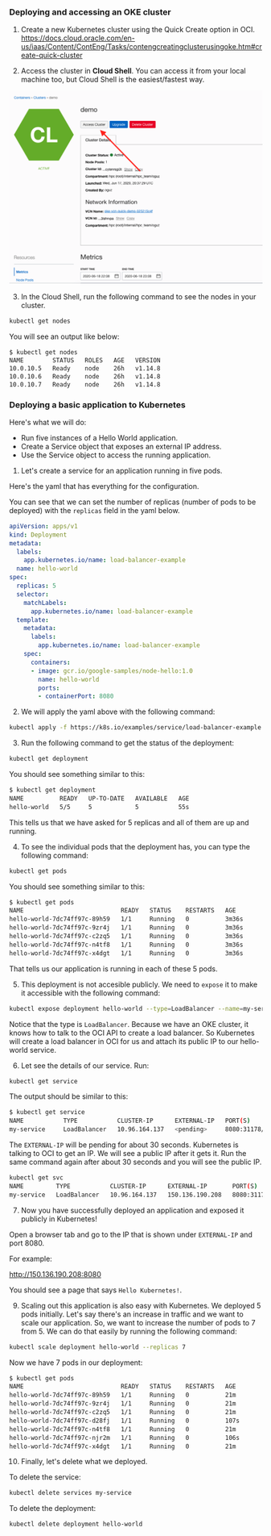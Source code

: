 ### Deploying and accessing an OKE cluster

1. Create a new Kubernetes cluster using the Quick Create option in OCI.
https://docs.cloud.oracle.com/en-us/iaas/Content/ContEng/Tasks/contengcreatingclusterusingoke.htm#create-quick-cluster

2. Access the cluster in **Cloud Shell**. You can access it from your local machine too, but Cloud Shell is the easiest/fastest way.

![Access cluster](./access.png)

3. In the Cloud Shell, run the following command to see the nodes in your cluster.

```sh
kubectl get nodes
```

You will see an output like below:
```
$ kubectl get nodes
NAME        STATUS   ROLES   AGE   VERSION
10.0.10.5   Ready    node    26h   v1.14.8
10.0.10.6   Ready    node    26h   v1.14.8
10.0.10.7   Ready    node    26h   v1.14.8
```

### Deploying a basic application to Kubernetes

Here's what we will do:

- Run five instances of a Hello World application.
- Create a Service object that exposes an external IP address.
- Use the Service object to access the running application.

1. Let's create a service for an application running in five pods.

Here's the yaml that has everything for the configuration.

You can see that we can set the number of replicas (number of pods to be deployed) with the `replicas` field in the yaml below.

```yaml
apiVersion: apps/v1
kind: Deployment
metadata:
  labels:
    app.kubernetes.io/name: load-balancer-example
  name: hello-world
spec:
  replicas: 5
  selector:
    matchLabels:
      app.kubernetes.io/name: load-balancer-example
  template:
    metadata:
      labels:
        app.kubernetes.io/name: load-balancer-example
    spec:
      containers:
      - image: gcr.io/google-samples/node-hello:1.0
        name: hello-world
        ports:
        - containerPort: 8080
```

2. We will apply the yaml above with the following command:

```sh
kubectl apply -f https://k8s.io/examples/service/load-balancer-example.yaml
```

3. Run the following command to get the status of the deployment:

```sh
kubectl get deployment
```

You should see something similar to this:

```sh
$ kubectl get deployment                
NAME          READY   UP-TO-DATE   AVAILABLE   AGE
hello-world   5/5     5            5           55s
```

This tells us that we have asked for 5 replicas and all of them are up and running.

4. To see the individual pods that the deployment has, you can type the following command:

```sh
kubectl get pods
```

You should see something similar to this:

```sh
$ kubectl get pods
NAME                           READY   STATUS    RESTARTS   AGE
hello-world-7dc74ff97c-89h59   1/1     Running   0          3m36s
hello-world-7dc74ff97c-9zr4j   1/1     Running   0          3m36s
hello-world-7dc74ff97c-c2zq5   1/1     Running   0          3m36s
hello-world-7dc74ff97c-n4tf8   1/1     Running   0          3m36s
hello-world-7dc74ff97c-x4dgt   1/1     Running   0          3m36s
```

That tells us our application is running in each of these 5 pods.

5. This deployment is not accesible publicly. We need to `expose` it to make it accessible with the following command:

```sh
kubectl expose deployment hello-world --type=LoadBalancer --name=my-service
```

Notice that the type is `LoadBalancer`. Because we have an OKE cluster, it knows how to talk to the OCI API to create a load balancer. So Kubernetes will create a load balancer in OCI for us and attach its public IP to our hello-world service.


6. Let see the details of our service. Run:

```sh
kubectl get service
```

The output should be similar to this:

```sh
$ kubectl get service
NAME           TYPE           CLUSTER-IP      EXTERNAL-IP   PORT(S)          AGE
my-service     LoadBalancer   10.96.164.137   <pending>     8080:31178/TCP   8s
```

The `EXTERNAL-IP` will be pending for about 30 seconds. Kubernetes is talking to OCI to get an IP. We will see a public IP after it gets it. Run the same command again after about 30 seconds and you will see the public IP.

```sh
kubectl get svc                
NAME         TYPE           CLUSTER-IP      EXTERNAL-IP       PORT(S)          AGE
my-service   LoadBalancer   10.96.164.137   150.136.190.208   8080:31178/TCP   5m15s
```

7. Now you have successfully deployed an application and exposed it publicly in Kubernetes!

Open a browser tab and go to the IP that is shown under `EXTERNAL-IP` and port 8080.

For example:

http://150.136.190.208:8080

You should see a page that says `Hello Kubernetes!`.

9. Scaling out this application is also easy with Kubernetes. We deployed 5 pods initially. Let's say there's an increase in traffic and we want to scale our application. So, we want to increase the number of pods to 7 from 5. We can do that easily by running the following command:

```sh
kubectl scale deployment hello-world --replicas 7
```

Now we have 7 pods in our deployment:

```sh
$ kubectl get pods
NAME                           READY   STATUS    RESTARTS   AGE
hello-world-7dc74ff97c-89h59   1/1     Running   0          21m
hello-world-7dc74ff97c-9zr4j   1/1     Running   0          21m
hello-world-7dc74ff97c-c2zq5   1/1     Running   0          21m
hello-world-7dc74ff97c-d28fj   1/1     Running   0          107s
hello-world-7dc74ff97c-n4tf8   1/1     Running   0          21m
hello-world-7dc74ff97c-njr2m   1/1     Running   0          106s
hello-world-7dc74ff97c-x4dgt   1/1     Running   0          21m
```


10. Finally, let's delete what we deployed.

To delete the service:

```sh
kubectl delete services my-service
```

To delete the deployment:

```sh
kubectl delete deployment hello-world
```
